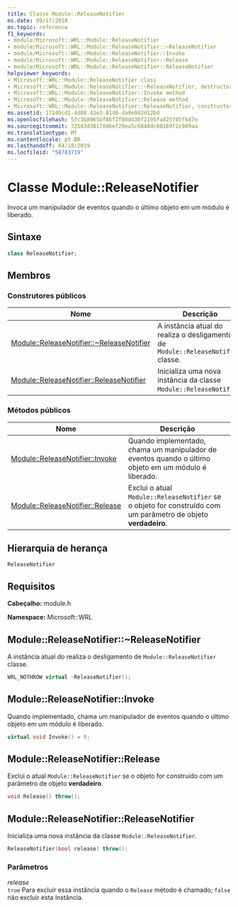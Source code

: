 ```yaml
---
title: Classe Module::ReleaseNotifier
ms.date: 09/17/2018
ms.topic: reference
f1_keywords:
- module/Microsoft::WRL::Module::ReleaseNotifier
- module/Microsoft::WRL::Module::ReleaseNotifier::~ReleaseNotifier
- module/Microsoft::WRL::Module::ReleaseNotifier::Invoke
- module/Microsoft::WRL::Module::ReleaseNotifier::Release
- module/Microsoft::WRL::Module::ReleaseNotifier::ReleaseNotifier
helpviewer_keywords:
- Microsoft::WRL::Module::ReleaseNotifier class
- Microsoft::WRL::Module::ReleaseNotifier::~ReleaseNotifier, destructor
- Microsoft::WRL::Module::ReleaseNotifier::Invoke method
- Microsoft::WRL::Module::ReleaseNotifier::Release method
- Microsoft::WRL::Module::ReleaseNotifier::ReleaseNotifier, constructor
ms.assetid: 17249cd1-4d88-42e3-8146-da9e942d12bd
ms.openlocfilehash: 5fc1b8965bf8bf2f86dd30f2195fa825f85f6d7e
ms.sourcegitcommit: 72583d30170d6ef29ea5c6848dc00169f2c909aa
ms.translationtype: MT
ms.contentlocale: pt-BR
ms.lasthandoff: 04/18/2019
ms.locfileid: "58783719"
---
```

# <a name="modulereleasenotifier-class"></a>Classe Module::ReleaseNotifier

Invoca um manipulador de eventos quando o último objeto em um módulo é liberado.

## <a name="syntax"></a>Sintaxe

```cpp
class ReleaseNotifier;
```

## <a name="members"></a>Membros

### <a name="public-constructors"></a>Construtores públicos

Nome                                                                                | Descrição
----------------------------------------------------------------------------------- | --------------------------------------------------------------------------
[Module::ReleaseNotifier::~ReleaseNotifier](#releasenotifier-tilde-releasenotifier) | A instância atual do realiza o desligamento de `Module::ReleaseNotifier` classe.
[Module::ReleaseNotifier::ReleaseNotifier](#releasenotifier-releasenotifier)        | Inicializa uma nova instância da classe `Module::ReleaseNotifier`.

### <a name="public-methods"></a>Métodos públicos

Nome                                                         | Descrição
------------------------------------------------------------ | --------------------------------------------------------------------------------------------------------------
[Module::ReleaseNotifier::Invoke](#releasenotifier-invoke)   | Quando implementado, chama um manipulador de eventos quando o último objeto em um módulo é liberado.
[Module::ReleaseNotifier::Release](#releasenotifier-release) | Exclui o atual `Module::ReleaseNotifier` se o objeto for construído com um parâmetro de objeto **verdadeiro**.

## <a name="inheritance-hierarchy"></a>Hierarquia de herança

`ReleaseNotifier`

## <a name="requirements"></a>Requisitos

**Cabeçalho:** module.h

**Namespace:** Microsoft::WRL

## <a name="releasenotifier-tilde-releasenotifier"></a>Module::ReleaseNotifier::~ReleaseNotifier

A instância atual do realiza o desligamento de `Module::ReleaseNotifier` classe.

```cpp
WRL_NOTHROW virtual ~ReleaseNotifier();
```

## <a name="releasenotifier-invoke"></a>Module::ReleaseNotifier::Invoke

Quando implementado, chama um manipulador de eventos quando o último objeto em um módulo é liberado.

```cpp
virtual void Invoke() = 0;
```

## <a name="releasenotifier-release"></a>Module::ReleaseNotifier::Release

Exclui o atual `Module::ReleaseNotifier` se o objeto for construído com um parâmetro de objeto **verdadeiro**.

```cpp
void Release() throw();
```

## <a name="releasenotifier-releasenotifier"></a>Module::ReleaseNotifier::ReleaseNotifier

Inicializa uma nova instância da classe `Module::ReleaseNotifier`.

```cpp
ReleaseNotifier(bool release) throw();
```

### <a name="parameters"></a>Parâmetros

*release*<br/>
`true` Para excluir essa instância quando o `Release` método é chamado; `false` não excluir esta instância.
